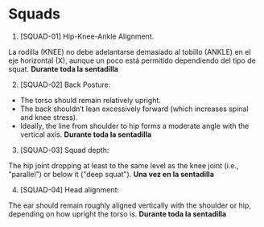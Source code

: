 # Squads

1. [SQUAD-01] Hip-Knee-Ankle Alignment.

La rodilla (KNEE) no debe adelantarse demasiado al tobillo (ANKLE) en el eje horizontal (X), aunque un poco está permitido dependiendo del tipo de squat.
**Durante toda la sentadilla**

2. [SQUAD-02] Back Posture:

- The torso should remain relatively upright.
- The back shouldn’t lean excessively forward (which increases spinal and knee stress).
- Ideally, the line from shoulder to hip forms a moderate angle with the vertical axis.
**Durante toda la sentadilla**

3. [SQUAD-03] Squad depth:

The hip joint dropping at least to the same level as the knee joint (i.e., "parallel") or below it ("deep squat").
**Una vez en la sentadilla**

4. [SQUAD-04] Head alignment:

The ear should remain roughly aligned vertically with the shoulder or hip, depending on how upright the torso is.
**Durante toda la sentadilla**
